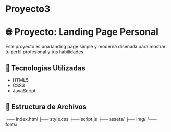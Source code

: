 # Proyecto3
# 🌐 Proyecto: Landing Page Personal  
Este proyecto es una landing page simple y moderna diseñada para mostrar tu perfil profesional y tus habilidades.  

## 🚀 Tecnologías Utilizadas  
- HTML5  
- CSS3  
- JavaScript  

## 📂 Estructura de Archivos  
├── index.html
├── style.css
├── script.js
├── assets/
├── img/
└── fonts/
